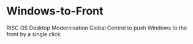 # Windows-to-Front
RISC OS Desktop Modernisation Global Control to push Windows to the front by a single click

